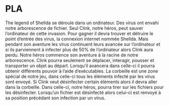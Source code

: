 # PLA

The legend of Shellda se déroule dans un ordinateur. Des virus ont envahi notre arborescence de fichier. Seul Clink, notre héros, peut sauver l’ordinateur de cette invasion. Pour gagner il devra trouver et détruire le point d’entrée des virus, la connexion internet nommée Shellda. Mais pendant son aventure les virus continuent leurs avancée sur l’ordinateur et si ils parviennent à infecter plus de 50% de l’ordinateur alors Clink aura perdu.
Notre héros commence son aventure à la racine de notre arborescence. Clink pourra seulement se déplacer, interagir, pousser et transporter un objet au départ. Lorsqu’il avancera dans celle-ci il pourra obtenir différents pouvoir à l’aide d’exécutables.
La corbeille est une zone spécial de notre jeu, dans celle-ci tous les éléments infecté par les virus sont envoyé. Si Clink veut désinfecter certain éléments alors il devra aller dans la corbeille. Dans celle-ci, notre héros, pourra tirer sur les fichiers pour les désinfecter. Lorsqu’un fichier est désinfecté alors celui-ci est renvoyé à sa position précédant son infection par un virus.
